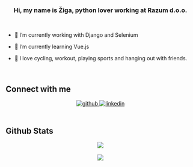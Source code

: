 ### <div align="center">Hi, my name is Žiga, python lover working at Razum d.o.o.</div>  
  
<br/>  

- 🔭 I’m currently working with Django and Selenium
  

- 🌱 I’m currently learning Vue.js
  

- 🏐 I love cycling, workout, playing sports and hanging out with friends.
  

<br/>  


## Connect with me  
<div align="center">
<a href="https://github.com/ziga12341" target="_blank">
<img src=https://img.shields.io/badge/github-%2324292e.svg?&style=for-the-badge&logo=github&logoColor=white alt=github style="margin-bottom: 5px;" />
</a>
<a href="https://linkedin.com/in/zigapregelj" target="_blank">
<img src=https://img.shields.io/badge/linkedin-%231E77B5.svg?&style=for-the-badge&logo=linkedin&logoColor=white alt=linkedin style="margin-bottom: 5px;" />
</a>
</div>  
  

<br/>  

## Github Stats  
<div align="center"><img src="https://github-readme-stats.vercel.app/api?username=ziga12341&show_icons=true&count_private=true&hide_border=true" align="center" /></div>  

<br/>   

<div align="center">
<img src="https://komarev.com/ghpvc/?username=ziga12341&&color=c035c4&style=flat-square" align="center" />
</div>  

<br />
